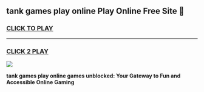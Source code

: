 
## tank games play online Play Online Free Site 👋
<h3>
<a href="https://download.freeplayer.one?title=tank_games_play_online&ref=21F">CLICK TO PLAY</a></h3>
<hr>

<h3>
<a href="https://download.freeplayer.one?title=tank_games_play_online&ref=21F">CLICK 2 PLAY</a>
  
</h3>

<a href="https://download.freeplayer.one?title=tank_games_play_online&ref=21F"><img src="https://cdnb.artstation.com/p/assets/images/images/032/539/853/original/anto-thomas-button-gif.gif"></a>


**tank games play online games unblocked: Your Gateway to Fun and Accessible Online Gaming**
